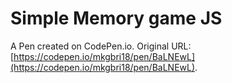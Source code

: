 # Simple Memory game JS

A Pen created on CodePen.io. Original URL: [https://codepen.io/mkgbri18/pen/BaLNEwL](https://codepen.io/mkgbri18/pen/BaLNEwL).


